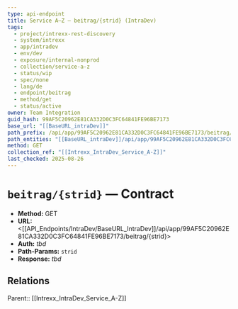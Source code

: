 ```yaml
---
type: api-endpoint
title: Service A–Z — beitrag/{strid} (IntraDev)
tags:
  - project/intrexx-rest-discovery
  - system/intrexx
  - app/intradev
  - env/dev
  - exposure/internal-nonprod
  - collection/service-a-z
  - status/wip
  - spec/none
  - lang/de
  - endpoint/beitrag
  - method/get
  - status/active
owner: Team Integration
guid_hash: 99AF5C20962E81CA332D0C3FC64841FE96BE7173
base_url: "[[BaseURL_intraDev]]"
path_prefix: /api/app/99AF5C20962E81CA332D0C3FC64841FE96BE7173/beitrag/{strid}$4
path_entities: "[[BaseURL_intraDev]]/api/app/99AF5C20962E81CA332D0C3FC64841FE96BE7173/beitrag/{strid}"
method: GET
collection_ref: "[[Intrexx_IntraDev_Service_A-Z]]"
last_checked: 2025-08-26
---
```


# `beitrag/{strid}` — Contract
- **Method:** GET  
- **URL:** <[[API_Endpoints/IntraDev/BaseURL_IntraDev]]/api/app/99AF5C20962E81CA332D0C3FC64841FE96BE7173/beitrag/{strid}>  
- **Auth:** _tbd_  
- **Path-Params:** `strid`  
- **Response:** _tbd_

## Relations
Parent:: [[Intrexx_IntraDev_Service_A-Z]]
